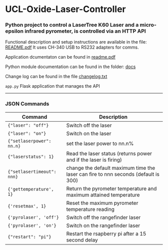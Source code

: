 # UCL-Oxide-Laser-Controller


### Python project to control a LaserTree K60 Laser and a micro-epsilon infrared pyrometer, is controlled via an HTTP API

Functional description and setup instructions are available in the file: [README.pdf](./README.pdf)
It uses CH-340 USB to RS232 adapters for comms. 

Application dcumentaton can be found in [readme.pdf](./readme.pdf)

Python module documentation can be found in the folder: [docs](./docs/readme.md)

Change log can be found in the file [changelog.txt](./changelog.txt)

`app.py`			    Flask application that manages the API 

---


### JSON Commands
| Command                    | Description                                                                    |
|----------------------------|--------------------------------------------------------------------------------|
| `{"laser": "off"}`         | Switch off the laser                                                           |  
| `{"laser": "on"}`          | Switch on the laser                                                            |
| `{"setlaserpower": nn.n}`  | set the laser power to nn.n%                                                   | 
| `{"laserstatus": 1}`       | Read the laser status (returns power and if the laser is firing)               | 
| `{"setlasertimeout": nnn}` | change the default maximum time the laser can fire to nnn seconds (default is 300) | 
| `{'gettemperature', 1}` | Return the pyrometer temperature and maximum attained temperature              | 
| `{'resetmax', 1}` | Reset the maximum pyrometer temperature reading                                |  
| `{'pyrolaser', 'off'}` | Switch off the rangefinder laser                                               | 
| `{'pyrolaser', 'on'}` | Switch on the rangefinder laser                                                |
| `{"restart": "pi"}` | Restart the rsapberry pi after a 15 second delay                               |

